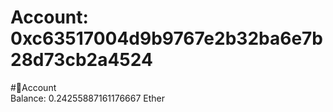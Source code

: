 
Account: 0xc63517004d9b9767e2b32ba6e7b28d73cb2a4524
===================================================
  
#📜Account  
Balance: 0.24255887161176667 Ether